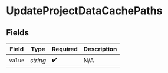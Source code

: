 # UpdateProjectDataCachePaths


## Fields

| Field              | Type               | Required           | Description        |
| ------------------ | ------------------ | ------------------ | ------------------ |
| `value`            | *string*           | :heavy_check_mark: | N/A                |
